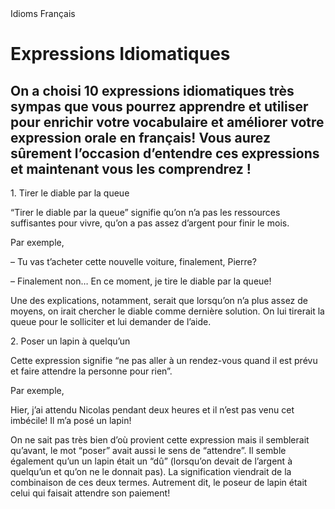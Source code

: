 

<!DOCTYPE html>
<html>

<head>
 Idioms Français 
</head>

<body>

  <h1>Expressions Idiomatiques</h1>
  <h2>On a choisi 10 expressions idiomatiques très sympas que vous pourrez apprendre et utiliser pour enrichir votre vocabulaire et améliorer votre expression orale en français! Vous aurez sûrement l’occasion d’entendre ces expressions et maintenant vous les comprendrez !</h2>

  <p>1. Tirer le diable par la queue</p>
  <p>“Tirer le diable par la queue” signifie qu’on n’a pas les ressources suffisantes pour vivre, qu’on a pas assez d’argent pour finir le mois.</p>
  <p>Par exemple,</p>
  <p> – Tu vas t’acheter cette nouvelle voiture, finalement, Pierre? </p>
  <p> – Finalement non… En ce moment, je tire le diable par la queue!</p>
  <p>Une des explications, notamment, serait que lorsqu’on n’a plus assez de moyens, on irait chercher le diable comme dernière solution. On lui tirerait la queue pour le solliciter et lui demander de l’aide.</p>
 
 <p>2. Poser un lapin à quelqu’un</p>
  <p>Cette expression signifie “ne pas aller à un rendez-vous quand il est prévu et faire attendre la personne pour rien”.</p>
  <p>Par exemple,</p>
  <p> Hier, j’ai attendu Nicolas pendant deux heures et il n’est pas venu cet imbécile! Il m’a posé un lapin! </p>
  <p> On ne sait pas très bien d’où provient cette expression mais il semblerait qu’avant, le mot “poser” avait aussi le sens de “attendre”. Il semble également qu’un un lapin était un “dû” (lorsqu’on devait de l’argent à quelqu’un et qu’on ne le donnait pas). La signification viendrait de la combinaison de ces deux termes. Autrement dit, le poseur de lapin était celui qui faisait attendre son paiement!</p>
 
 
</body>
</html>
